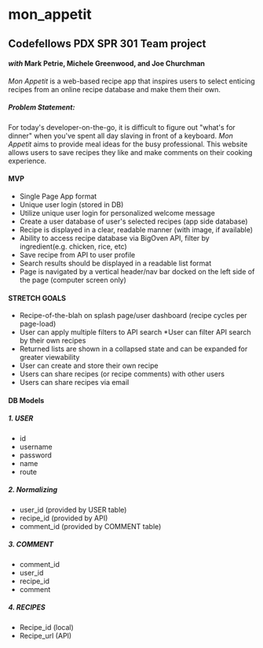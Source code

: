 # mon_appetit
## Codefellows PDX SPR 301 Team project

#### _with_ Mark Petrie, Michele Greenwood, and Joe Churchman

_Mon Appetit_ is a web-based recipe app that inspires users to select enticing recipes from an online recipe database and make them their own.

##### Problem Statement:
For today's developer-on-the-go, it is difficult to figure out "what's for dinner" when you've spent all day slaving in front of a keyboard. _Mon Appetit_ aims to provide meal ideas for the busy professional. This website allows users to save recipes they like and make comments on their cooking experience.

#### MVP
* Single Page App format
* Unique user login (stored in DB)
* Utilize unique user login for personalized welcome message
* Create a user database of user's selected recipes (app side database)
* Recipe is displayed in a clear, readable manner (with image, if available)
* Ability to access recipe database via BigOven API, filter by ingredient(e.g. chicken, rice, etc)
* Save recipe from API to user profile
* Search results should be displayed in a readable list format
* Page is navigated by a vertical header/nav bar docked on the left side of the page (computer screen only)



#### STRETCH GOALS
* Recipe-of-the-blah on splash page/user dashboard (recipe cycles per page-load)
* User can apply multiple filters to API search
  *User can filter API search by their own recipes
* Returned lists are shown in a collapsed state and can be expanded for greater viewability
* User can create and store their own recipe
* Users can share recipes (or recipe comments) with other users
* Users can share recipes via email

#### DB Models

##### 1. USER
  - id
  - username
  - password
  - name
  - route
##### 2. Normalizing
  - user_id (provided by USER table)
  - recipe_id (provided by API)
  - comment_id (provided by COMMENT table)
##### 3. COMMENT
  - comment_id
  - user_id
  - recipe_id
  - comment
##### 4. RECIPES
  - Recipe_id (local)
  - Recipe_url (API)


